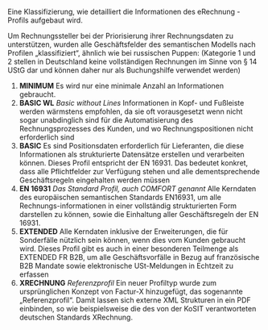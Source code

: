 Eine Klassifizierung, wie detailliert die Informationen des eRechnung - Profils aufgebaut wird.

Um Rechnungssteller bei der Priorisierung ihrer Rechnungsdaten zu unterstützen, wurden alle Geschäftsfelder des semantischen Modells nach Profilen „klassifiziert“, ähnlich wie bei russischen Puppen: (Kategorie 1 und 2 stellen in Deutschland keine vollständigen Rechnungen im Sinne von § 14 UStG dar und können daher nur als Buchungshilfe verwendet werden)

1. **MINIMUM** Es wird nur eine minimale Anzahl an Informationen gebraucht. 
2. **BASIC WL** *Basic without Lines* Informationen in Kopf- und Fußleiste werden wärmstens empfohlen, da sie oft vorausgesetzt wenn nicht sogar unabdinglich sind für die Automatisierung des Rechnungsprozesses des Kunden, und wo Rechnungspositionen nicht erforderlich sind 
3. **BASIC** Es sind Positionsdaten erforderlich für Lieferanten, die diese Informationen als strukturierte Datensätze erstellen und verarbeiten können. Dieses Profil entspricht der EN 16931. Das bedeutet konkret, dass alle Pflichtfelder zur Verfügung stehen und alle dementsprechende Geschäftsregeln eingehalten werden müssen 
4. **EN 16931** *Das Standard Profil, auch COMFORT genannt* Alle Kerndaten des europäischen semantischen Standards EN16931, um alle Rechnungs-informationen in einer vollständig strukturierten Form darstellen zu können, sowie die Einhaltung aller Geschäftsregeln der EN 16931. 
5. **EXTENDED** Alle Kerndaten inklusive der Erweiterungen, die für Sonderfälle nützlich sein können, wenn dies vom Kunden gebraucht wird. Dieses Profil gibt es auch in einer besonderen Teilmenge als EXTENDED FR B2B, um alle Geschäftsvorfälle in Bezug auf französische B2B Mandate sowie elektronische USt-Meldungen in Echtzeit zu erfassen  
6. **XRECHNUNG** *Referenzprofil* Ein neuer Profiltyp wurde zum ursprünglichen Konzept von Factur-X hinzugefügt, das sogenannte „Referenzprofil“. Damit lassen sich externe XML Strukturen in ein PDF einbinden, so wie beispielsweise die des von der KoSIT verantworteten deutschen Standards XRechnung.